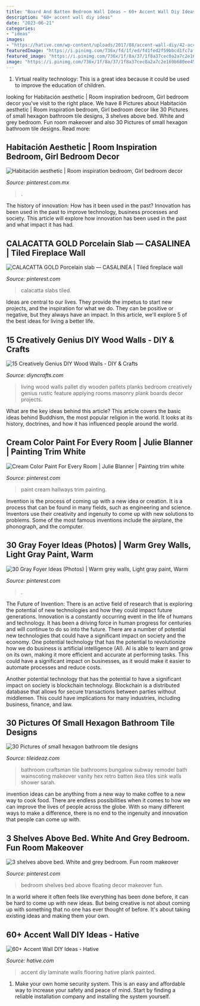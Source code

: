 ```yaml
---
title: "Board And Batten Bedroom Wall Ideas ~ 60+ Accent Wall Diy Ideas"
description: "60+ accent wall diy ideas"
date: "2023-06-21"
categories:
- "ideas"
images:
- "https://hative.com/wp-content/uploads/2017/08/accent-wall-diy/42-accent-wall-diy-ideas.jpg"
featuredImage: "https://i.pinimg.com/736x/fd/1f/ed/fd1fed2f59bbcd1fc7af945c60395ea8.jpg"
featured_image: "https://i.pinimg.com/736x/1f/8a/37/1f8a37cec0a2a7c2e169b680ee458b03.jpg"
image: "https://i.pinimg.com/736x/1f/8a/37/1f8a37cec0a2a7c2e169b680ee458b03.jpg"
---
```



1. Virtual reality technology: This is a great idea because it could be used to improve the education of children.

	

		
looking for Habitación aesthetic | Room inspiration bedroom, Girl bedroom decor you've visit to the right place. We have 8 Pictures about Habitación aesthetic | Room inspiration bedroom, Girl bedroom decor like 30 Pictures of small hexagon bathroom tile designs, 3 shelves above bed. White and grey bedroom. Fun room makeover and also 30 Pictures of small hexagon bathroom tile designs. Read more:
		
    
## Habitación Aesthetic | Room Inspiration Bedroom, Girl Bedroom Decor

<img loading=lazy src="https://i.pinimg.com/736x/68/07/96/680796d7a25a89ec8428b51cc201c59a.jpg" onerror="this.onerror=null;this.src='https://tse2.mm.bing.net/th?id=OIP.gwBGB9zHZClUui5WOLqCUgAAAA&amp;pid=15.1';" alt="Habitación aesthetic | Room inspiration bedroom, Girl bedroom decor">

_Source: pinterest.com.mx_

>. 

	

The history of innovation: How has it been used in the past?
Innovation has been used in the past to improve technology, business processes and society. This article will explore how innovation has been used in the past and what impact it has had.

    
## CALACATTA GOLD Porcelain Slab — CASALINEA | Tiled Fireplace Wall

<img loading=lazy src="https://i.pinimg.com/736x/f2/3d/8d/f23d8dbcfc1302cbf8c9357e4f0a8453.jpg" onerror="this.onerror=null;this.src='https://tse4.mm.bing.net/th?id=OIP.jmff8adyucEuAd75UcJi1gHaJ3&amp;pid=15.1';" alt="CALACATTA GOLD Porcelain slab — CASALINEA | Tiled fireplace wall">

_Source: pinterest.com_

>calacatta slabs tiled. 

	

Ideas are central to our lives. They provide the impetus to start new projects, and the inspiration for what we do. They can be positive or negative, but they always have an impact. In this article, we'll explore 5 of the best ideas for living a better life.

    
## 15 Creatively Genius DIY Wood Walls - DIY &amp; Crafts

<img loading=lazy src="http://www.diyncrafts.com/wp-content/uploads/2014/08/1-pallet-living-room-wall.jpg" onerror="this.onerror=null;this.src='https://tse4.mm.bing.net/th?id=OIP.FjJDDQQShMa5KP8RuWj1TgHaKW&amp;pid=15.1';" alt="15 Creatively Genius DIY Wood Walls - DIY &amp; Crafts">

_Source: diyncrafts.com_

>living wood walls pallet diy wooden pallets planks bedroom creatively genius rustic feature applying rooms masonry plank boards decor projects. 

	

What are the key ideas behind this article?
This article covers the basic ideas behind Buddhism, the most popular religion in the world. It looks at its history, doctrines, and how it has influenced people around the world.

    
## Cream Color Paint For Every Room | Julie Blanner | Painting Trim White

<img loading=lazy src="https://i.pinimg.com/736x/fd/1f/ed/fd1fed2f59bbcd1fc7af945c60395ea8.jpg" onerror="this.onerror=null;this.src='https://tse1.mm.bing.net/th?id=OIP.ci_VypM4tNLaN27kwNVlmgHaLH&amp;pid=15.1';" alt="Cream Color Paint For Every Room | Julie Blanner | Painting trim white">

_Source: pinterest.com_

>paint cream hallways trim painting. 

	

Invention is the process of coming up with a new idea or creation. It is a process that can be found in many fields, such as engineering and science. Inventors use their creativity and ingenuity to come up with new solutions to problems. Some of the most famous inventions include the airplane, the phonograph, and the computer.

    
## 30 Gray Foyer Ideas (Photos) | Warm Grey Walls, Light Gray Paint, Warm

<img loading=lazy src="https://i.pinimg.com/736x/1f/8a/37/1f8a37cec0a2a7c2e169b680ee458b03.jpg" onerror="this.onerror=null;this.src='https://tse4.mm.bing.net/th?id=OIP.oq_yShIO3Ty_VfApu6E-fgHaLH&amp;pid=15.1';" alt="30 Gray Foyer Ideas (Photos) | Warm grey walls, Light gray paint, Warm">

_Source: pinterest.com_

>. 

	

The Future of Invention: There is an active field of research that is exploring the potential of new technologies and how they could impact future generations.
Innovation is a constantly occurring event in the life of humans and technology. It has been a driving force in human progress for centuries and will continue to do so into the future. There are a number of potential new technologies that could have a significant impact on society and the economy. 
One potential technology that has the potential to revolutionize how we do business is artificial intelligence (AI). AI is able to learn and grow on its own, making it more efficient and accurate at performing tasks. This could have a significant impact on businesses, as it would make it easier to automate processes and reduce costs. 

Another potential technology that has the potential to have a significant impact on society is blockchain technology. Blockchain is a distributed database that allows for secure transactions between parties without middlemen. This could have implications for many industries, including business, finance, and law.

    
## 30 Pictures Of Small Hexagon Bathroom Tile Designs

<img loading=lazy src="http://www.tileideaz.com/wp-content/uploads/2015/11/46708bc986a66e156218e43fb9499d8e.jpg" onerror="this.onerror=null;this.src='https://tse1.mm.bing.net/th?id=OIP.faAqj9p5F500LzIvny9HnwHaLH&amp;pid=15.1';" alt="30 Pictures of small hexagon bathroom tile designs">

_Source: tileideaz.com_

>bathroom craftsman tile bathrooms bungalow subway remodel bath wainscoting makeover vanity hex retro batten ikea tiles sink walls shower sarah. 

	

invention ideas can be anything from a new way to make coffee to a new way to cook food. There are endless possibilities when it comes to how we can improve the lives of people across the globe. With so many different ways to make a difference, there is no end to the ingenuity and innovation that people can come up with.

    
## 3 Shelves Above Bed. White And Grey Bedroom. Fun Room Makeover

<img loading=lazy src="https://i.pinimg.com/736x/5a/fe/f6/5afef632170b914c140b922d08581bc7.jpg" onerror="this.onerror=null;this.src='https://tse1.mm.bing.net/th?id=OIP.-EZWs9VvObuyQhjo1-3aHQHaJ3&amp;pid=15.1';" alt="3 shelves above bed. White and grey bedroom. Fun room makeover">

_Source: pinterest.com_

>bedroom shelves bed above floating decor makeover fun. 

	

In a world where it often feels like everything has been done before, it can be hard to come up with new ideas. But being creative is not about coming up with something that no one has ever thought of before. It's about taking existing ideas and making them your own.

    
## 60+ Accent Wall DIY Ideas - Hative

<img loading=lazy src="https://hative.com/wp-content/uploads/2017/08/accent-wall-diy/42-accent-wall-diy-ideas.jpg" onerror="this.onerror=null;this.src='https://tse1.mm.bing.net/th?id=OIP.u0ohWeWlEXyD7lj2l4QnhQHaKK&amp;pid=15.1';" alt="60+ Accent Wall DIY Ideas - Hative">

_Source: hative.com_

>accent diy laminate walls flooring hative plank painted. 

	

1. Make your own home security system. This is an easy and affordable way to increase your safety and peace of mind. Start by finding a reliable installation company and installing the system yourself.

